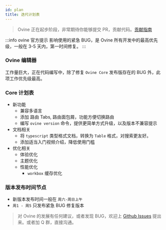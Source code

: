 ```yaml
---
id: plan
title: 迭代计划表
---
```


> Ovine 正在起步阶段，非常期待你能够提交 PR，贡献代码。[贡献指南](/org/blog/contribute)

:::info ovine 官方提示
影响使用的紧急 BUG，是 Ovine 所有开发中的最高优先级，一般在 3-5 天内，第一时间修复。
:::

### Ovine 编辑器

工作量巨大，正在代码编写中，除了修复 `Ovine Core` 发布版存在的 BUG 外，此项工作优先级最高。

### Core 计划表

- 新功能
  - 兼容多语言
  - 添加 路由 Tabs, 路由面包屑，功能方便切换路由
  - 编写 `ovine version` 命令，提供更简单方式升级，以及版本不兼容提示
- 文档相关
  - 将 `typescript` 类型格式文档，转换为 `Table` 格式，对搜索更友好。
  - 添加适当入门视频介绍，降低使用门槛
- 优化相关
  - 体验优化
  - 主题优化
  - 性能优化
    - `workbox` 缓存优化

### 版本发布时间节点

- 新版本发布时间一般在 `周六-周日上午`
- `周1 - 周5` 只发布紧急 BUG 修复版本

> 对 Ovine 的发展有任何建议，或者发现 BUG，欢迎上 [Github Issues](https://github.com/CareyToboo/ovine/issues) 提出来。或者加 Q 群，直接沟通。

